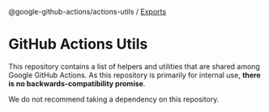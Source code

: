 @google-github-actions/actions-utils / [Exports](modules.md)

# GitHub Actions Utils

This repository contains a list of helpers and utilities that are shared among
Google GitHub Actions. As this repository is primarily for internal use, **there
is no backwards-compatibility promise**.

We do not recommend taking a dependency on this repository.
